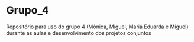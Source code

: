 # Grupo_4
Repositório para uso do grupo 4 (Mônica, Miguel, Maria Eduarda e Miguel) durante as aulas e desenvolvimento dos projetos conjuntos
